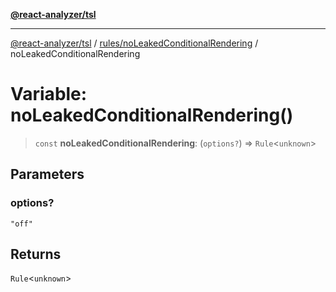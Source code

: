 [**@react-analyzer/tsl**](../../../README.md)

***

[@react-analyzer/tsl](../../../README.md) / [rules/noLeakedConditionalRendering](../README.md) / noLeakedConditionalRendering

# Variable: noLeakedConditionalRendering()

> `const` **noLeakedConditionalRendering**: (`options?`) => `Rule`\<`unknown`\>

## Parameters

### options?

`"off"`

## Returns

`Rule`\<`unknown`\>
